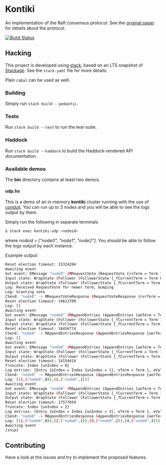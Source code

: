 Kontiki
=======
An implementation of the Raft consensus protocol. See the
[original paper](https://ramcloud.stanford.edu/wiki/download/attachments/11370504/raft.pdf)
for details about the protocol.

[![Build Status](https://travis-ci.org/NicolasT/kontiki.png?branch=master)](https://travis-ci.org/NicolasT/kontiki)

Hacking
-------
This project is developed using [stack](https://github.com/commercialhaskell/stack), based on an LTS snapshot of [Stackage](http://www.stackage.org). See the `stack.yaml` file for more details.

Plain `cabal` can be used as well.

### Building
Simply run `stack build --pedantic`.

### Tests
Run `stack build --test` to run the test-suite.

### Haddock
Run `stack build --haddock` to build the Haddock-rendered API documentation.

### Available demos

The __bin__ directory contains at least two demos.

#### udp.hs

This is a demo of an in-memory __kontiki__ cluster running with the use
of [conduit](http://hackage.haskell.org/package/conduit). You can run up to 3 nodes
and you will be able to see the logs output by them.

Simply run the following in separate terminals
``` bash
$ stack exec kontiki-udp <nodeid>
```

where *nodeid = ["node0", "node1", "node2"]*. You should be able to follow 
the logs output by each instance.

Example output:
``` bash
Reset election timeout: 15324284
Awaiting event
Got event: EMessage "node0" (MRequestVote (RequestVote {rvTerm = Term 1, rvCandidateId = "node0", rvLastLogIndex = Index {unIndex = 0}, rvLastLogTerm = Term 0}))
Input state: WrapState (Follower (FollowerState {_fCurrentTerm = Term 0, _fVotedFor = Nothing}))
Output state: WrapState (Follower (FollowerState {_fCurrentTerm = Term 1, _fVotedFor = Just "node0"}))
Log: Received RequestVote for newer term, bumping
Log: Granting vote
CSend: "node0" -> MRequestVoteResponse (RequestVoteResponse {rvrTerm = Term 1, rvrVoteGranted = True})
Reset election timeout: 14611709
Log: []
Awaiting event
Got event: EMessage "node0" (MAppendEntries (AppendEntries {aeTerm = Term 1, aeLeaderId = "node0", aePrevLogIndex = Index {unIndex = 0}, aePrevLogTerm = Term 0, aeEntries = [], aeCommitIndex = Index {unIndex = 0}}))
Input state: WrapState (Follower (FollowerState {_fCurrentTerm = Term 1, _fVotedFor = Just "node0"}))
Output state: WrapState (Follower (FollowerState {_fCurrentTerm = Term 1, _fVotedFor = Just "node0"}))
Reset election timeout: 18456774
CSend: "node0" -> MAppendEntriesResponse (AppendEntriesResponse {aerTerm = Term 1, aerSuccess = True, aerLastIndex = Index {unIndex = 0}})
Log: []
Awaiting event
Got event: EMessage "node0" (MAppendEntries (AppendEntries {aeTerm = Term 1, aeLeaderId = "node0", aePrevLogIndex = Index {unIndex = 0}, aePrevLogTerm = Term 0, aeEntries = [Entry {eIndex = Index {unIndex = 1}, eTerm = Term 1, eValue = ("node0",0)},Entry {eIndex = Index {unIndex = 2}, eTerm = Term 1, eValue = ("node0",1)}], aeCommitIndex = Index {unIndex = 0}}))
Input state: WrapState (Follower (FollowerState {_fCurrentTerm = Term 1, _fVotedFor = Just "node0"}))
Output state: WrapState (Follower (FollowerState {_fCurrentTerm = Term 1, _fVotedFor = Just "node0"}))
Reset election timeout: 14154414
Truncate: Index {unIndex = 0}
Log entries: [Entry {eIndex = Index {unIndex = 1}, eTerm = Term 1, eValue = ("node0",0)},Entry {eIndex = Index {unIndex = 2}, eTerm = Term 1, eValue = ("node0",1)}]
CSend: "node0" -> MAppendEntriesResponse (AppendEntriesResponse {aerTerm = Term 1, aerSuccess = True, aerLastIndex = Index {unIndex = 2}})
Log: [(1,("node0",0)),(2,("node0",1))]
Awaiting event
Got event: EMessage "node0" (MAppendEntries (AppendEntries {aeTerm = Term 1, aeLeaderId = "node0", aePrevLogIndex = Index {unIndex = 2}, aePrevLogTerm = Term 1, aeEntries = [Entry {eIndex = Index {unIndex = 3}, eTerm = Term 1, eValue = ("node0",2)},Entry {eIndex = Index {unIndex = 4}, eTerm = Term 1, eValue = ("node0",3)}], aeCommitIndex = Index {unIndex = 2}}))
Input state: WrapState (Follower (FollowerState {_fCurrentTerm = Term 1, _fVotedFor = Just "node0"}))
Output state: WrapState (Follower (FollowerState {_fCurrentTerm = Term 1, _fVotedFor = Just "node0"}))
Reset election timeout: 17577659
Truncate: Index {unIndex = 2}
Log entries: [Entry {eIndex = Index {unIndex = 3}, eTerm = Term 1, eValue = ("node0",2)},Entry {eIndex = Index {unIndex = 4}, eTerm = Term 1, eValue = ("node0",3)}]
CSend: "node0" -> MAppendEntriesResponse (AppendEntriesResponse {aerTerm = Term 1, aerSuccess = True, aerLastIndex = Index {unIndex = 4}})
Log: [(1,("node0",0)),(2,("node0",1)),(3,("node0",2)),(4,("node0",3))]
Awaiting event
[snip]
```

Contributing
------------

Have a look at the issues and try to implement the proposed features.

